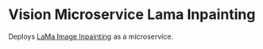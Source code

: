 # Vision Microservice Lama Inpainting
Deploys [LaMa Image Inpainting](https://github.com/advimman/lama) as a microservice.
